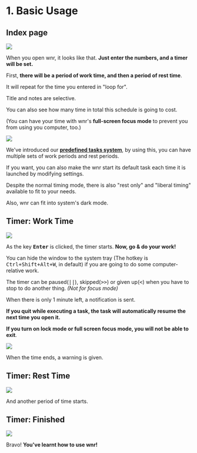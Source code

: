 # 1. Basic Usage

## Index page

<img src="https://i.loli.net/2020/11/13/dHGyUnBxZSVAmcp.png"/>

When you open wnr, it looks like that. **Just enter the numbers, and a timer will be set.**

First, **there will be a period of work time, and then a period of rest time**.

It will repeat for the time you entered in "loop for".

Title and notes are selective.

You can also see how many time in total this schedule is going to cost.

(You can have your time with wnr's **full-screen focus mode** to prevent you from using you computer, too.)

<img src="https://i.loli.net/2020/11/13/uCw4MjGe6lSpQRs.png"/><br />

We've introduced our **[predefined tasks system](./../settings/2-predefined-tasks-settings.md)**, by using this, you can have multiple sets of work periods and rest periods.

If you want, you can also make the wnr start its default task each time it is launched by modifying settings.

Despite the normal timing mode, there is also "rest only" and "liberal timing" available to fit to your needs.

Also, wnr can fit into system's dark mode.

## Timer: Work Time

<img src="https://i.loli.net/2020/11/13/swq71BupaYIWQtL.png"/><br />

As the key **<kbd>Enter</kbd>** is clicked, the timer starts. **Now, go & do your work!**

You can hide the window to the system tray (The hotkey is <kbd>Ctrl+Shift+Alt+W</kbd>, in default) if you are going to do some computer-relative work.

The timer can be paused(<kbd>||</kbd>), skipped(<kbd>>></kbd>) or given up(<kbd><</kbd>) when you have to stop to do another thing. _(Not for focus mode)_

When there is only 1 minute left, a notification is sent.

**If you quit while executing a task, the task will automatically resume the next time you open it.**

**If you turn on lock mode or full screen focus mode, you will not be able to exit**.

<img src="https://i.loli.net/2020/11/13/f314XpxeQnY6iVd.png"/><br />

When the time ends, a warning is given.

## Timer: Rest Time

<img src="https://i.loli.net/2020/11/13/DJjTv3m2BoR6w9G.png"/><br />

And another period of time starts.

## Timer: Finished

<img src="https://i.loli.net/2020/11/13/ZBWUGumszRlPKQA.png"/><br />

Bravo! **You've learnt how to use wnr!**
